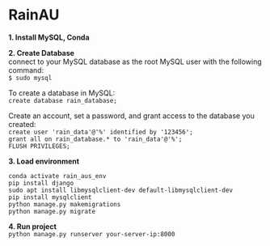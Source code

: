 # RainAU

**1. Install MySQL, Conda**  

**2. Create Database**  
   connect to your MySQL database as the root MySQL user with the following command:  
      `$ sudo mysql`  
      
   To create a database in MySQL:  
      `create database rain_database;`  
      
   Create an account, set a password, and grant access to the database you created:  
      `create user 'rain_data'@'%' identified by '123456';`  
      `grant all on rain_database.* to 'rain_data'@'%';`  
      `FLUSH PRIVILEGES;`
      
**3. Load environment**
   ```
   conda activate rain_aus_env  
   pip install django  
   sudo apt install libmysqlclient-dev default-libmysqlclient-dev  
   pip install mysqlclient  
   python manage.py makemigrations  
   python manage.py migrate  
   ```

**4. Run project**  
   `python manage.py runserver your-server-ip:8000`
